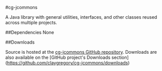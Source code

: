 #cg-jcommons

A Java library with general utilities, interfaces, and other classes reused across multiple projects.

##Dependencies
None

##Downloads

Source is hosted at the [cg-jcommons GitHub repository](https://github.com/claygregory/cg-jcommons). Downloads are also available on the [GitHub project's Downloads section] (https://github.com/claygregory/cg-jcommons/downloads)
